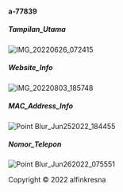 #### a-77839

##### Tampilan_Utama
![IMG_20220626_072415](https://user-images.githubusercontent.com/75003444/175795033-67dc8101-75a4-445a-b10a-62a36c584234.jpg)

##### Website_Info
![IMG_20220803_185748](https://user-images.githubusercontent.com/75003444/182602808-b4d9236f-1c3f-4462-ae24-868e8ea98bf7.jpg)

##### MAC_Address_Info
![Point Blur_Jun252022_184455](https://user-images.githubusercontent.com/75003444/175772485-4ed73500-4c64-469b-a973-602f95e8844b.jpg)

##### Nomor_Telepon
![Point Blur_Jun262022_075551](https://user-images.githubusercontent.com/75003444/175795038-f45d0040-8880-48fa-8f2e-e17c254ceb78.jpg)

Copyright © 2022 alfinkresna

